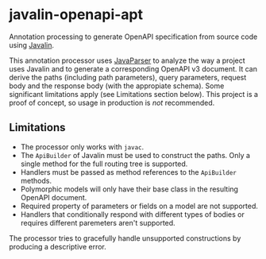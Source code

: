 # javalin-openapi-apt
Annotation processing to generate OpenAPI specification from source code using [Javalin](https://javalin.io).

This annotation processor uses [JavaParser](https://github.com/javaparser/javaparser) to analyze the way a project uses Javalin and to generate a corresponding OpenAPI v3 document.
It can derive the paths (including path parameters), query parameters, request body and the response body (with the appropiate schema).
Some significant limitations apply (see Limitations section below). This project is a proof of concept, so usage in production is _not_ recommended.

## Limitations
* The processor only works with `javac`.
* The `ApiBuilder` of Javalin must be used to construct the paths. Only a single method for the full routing tree is supported.
* Handlers must be passed as method references to the `ApiBuilder` methods.
* Polymorphic models will only have their base class in the resulting OpenAPI document.
* Required property of parameters or fields on a model are not supported.
* Handlers that conditionally respond with different types of bodies or requires different paremeters aren't supported.

The processor tries to gracefully handle unsupported constructions by producing a descriptive error.
